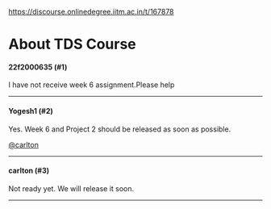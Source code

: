 https://discourse.onlinedegree.iitm.ac.in/t/167878

<html><head><meta charset='utf-8'><title>About TDS Course</title></head><body>
<h1>About TDS Course</h1>
<h4>22f2000635 (#1)</h4>
<p>I have not receive week 6 assignment.Please help</p><hr>

<h4>Yogesh1 (#2)</h4>
<p>Yes. Week 6 and Project 2 should be released as soon as possible.</p>
<p><a class="mention" href="/u/carlton">@carlton</a></p><hr>

<h4>carlton (#3)</h4>
<p>Not ready yet. We will release it soon.</p><hr>

</body></html>